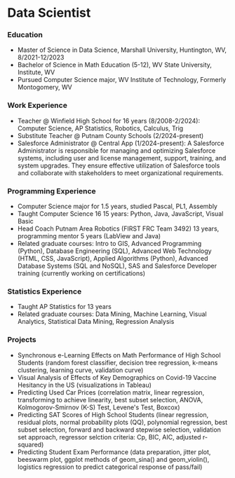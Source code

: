 # Data Scientist

### Education
- Master of Science in Data Science,
Marshall University, Huntington, WV,
8/2021-12/2023
- Bachelor of Science in Math Education (5-12),
WV State University, Institute, WV
- Pursued Computer Science major,
WV Institute of Technology, 
Formerly Montogomery, WV

### Work Experience
- Teacher @ Winfield High School for 16 years (8/2008-2/2024): Computer Science, AP Statistics, 
Robotics, Calculus, Trig
- Substitute Teacher @ Putnam County Schools (2/2024-present)
- Salesforce Administrator @ Central App (1/2024-present): A Salesforce Administrator is responsible for 
managing and optimizing Salesforce systems, including user and license management, support, training, 
and system upgrades. They ensure effective utilization of Salesforce tools and collaborate with 
stakeholders to meet organizational requirements.

### Programming Experience
- Computer Science major for 1.5 years, studied Pascal, PL1, Assembly
- Taught Computer Science 16 15 years: Python, Java, JavaScript, Visual Basic
- Head Coach Putnam Area Robotics (FIRST FRC Team 3492) 13 years, programming mentor 5 years (LabView and Java)
- Related graduate courses: Intro to GIS, Advanced Programming (Python), Database Engineering (SQL),
Advanced Web Technology (HTML, CSS, JavaScript), Applied Algorithms (Python), Advanced Database Systems (SQL and NoSQL),
SAS and Salesforce Developer training (currently working on certifications)

### Statistics Experience
- Taught AP Statistics for 13 years
- Related graduate courses: Data Mining, Machine Learning, Visual Analytics, Statistical Data Mining, Regression Analysis

### Projects
- Synchronous e-Learning Effects on Math Performance of High School Students (random forest classifier, decision tree regression, k-means clustering, learning curve, validation curve)
- Visual Analysis of Effects of Key Demographics on Covid-19 Vaccine Hesitancy in the US (visualizations in Tableau)
- Predicting Used Car Prices (correlation matrix, linear regression, transforming to achieve linearity, best subset selection, ANOVA, Kolmogorov-Smirnov (K-S) Test, Levene's Test, Boxcox)
- Predicting SAT Scores of High School Students (linear regression, residual plots, normal probability plots (QQ), polynomial regression, best subset selection, forward and backward stepwise selection, validation set approach, regressor selction criteria: Cp, BIC, AIC, adjusted r-squared)
- Predicting Student Exam Performance (data preparation, jitter plot, beeswarm plot, ggplot methods of geom_sina() and geom_violin(), logistics regression to predict categorical response of pass/fail)



